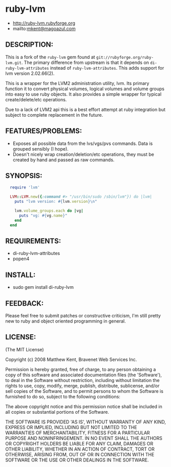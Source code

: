 # ruby-lvm

* http://ruby-lvm.rubyforge.org
* mailto:mkent@magoazul.com

## DESCRIPTION:
This is a fork of the `ruby-lvm` gem found at `git://rubyforge.org/ruby-lvm.git`.
The primary difference from upstream is that it depends on
`di-ruby-lvm-attributes` instead of `ruby-lvm-attributes`. This adds support for lvm
version 2.02.66(2).


This is a wrapper for the LVM2 administration utility, lvm. Its primary
function it to convert physical volumes, logical volumes and volume groups
into easy to use ruby objects. It also provides a simple wrapper for typical
create/delete/etc operations.

Due to a lack of LVM2 api this is a best effort attempt at ruby integration but
subject to complete replacement in the future.

## FEATURES/PROBLEMS:

* Exposes all possible data from the lvs/vgs/pvs commands. Data is grouped
  sensibly (I hope).
* Doesn't nicely wrap creation/deletion/etc operations, they must be created
  by hand and passed as raw commands.

## SYNOPSIS:

```ruby
  require 'lvm'

  LVM::LVM.new({:command #> "/usr/bin/sudo /sbin/lvm"}) do |lvm|
    puts "lvm version: #{lvm.version}\n"

    lvm.volume_groups.each do |vg|
      puts "vg: #{vg.name}"
    end
  end
```

## REQUIREMENTS:

* di-ruby-lvm-attributes
* popen4 

## INSTALL:

* sudo gem install di-ruby-lvm 

## FEEDBACK:

Please feel free to submit patches or constructive criticism, I'm still pretty
new to ruby and object oriented programming in general.

## LICENSE:

(The MIT License)

Copyright (c) 2008 Matthew Kent, Bravenet Web Services Inc. 

Permission is hereby granted, free of charge, to any person obtaining
a copy of this software and associated documentation files (the
'Software'), to deal in the Software without restriction, including
without limitation the rights to use, copy, modify, merge, publish,
distribute, sublicense, and/or sell copies of the Software, and to
permit persons to whom the Software is furnished to do so, subject to
the following conditions:

The above copyright notice and this permission notice shall be
included in all copies or substantial portions of the Software.

THE SOFTWARE IS PROVIDED 'AS IS', WITHOUT WARRANTY OF ANY KIND,
EXPRESS OR IMPLIED, INCLUDING BUT NOT LIMITED TO THE WARRANTIES OF
MERCHANTABILITY, FITNESS FOR A PARTICULAR PURPOSE AND NONINFRINGEMENT.
IN NO EVENT SHALL THE AUTHORS OR COPYRIGHT HOLDERS BE LIABLE FOR ANY
CLAIM, DAMAGES OR OTHER LIABILITY, WHETHER IN AN ACTION OF CONTRACT,
TORT OR OTHERWISE, ARISING FROM, OUT OF OR IN CONNECTION WITH THE
SOFTWARE OR THE USE OR OTHER DEALINGS IN THE SOFTWARE.
